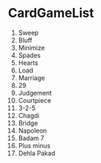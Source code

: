 # CardGameList


1.  Sweep
2.  Bluff
3.  Minimize
4.  Spades
5.  Hearts
6.  Load
7.  Marriage
8.  29 
9.  Judgement
10. Courtpiece 
11. 3-2-5
12. Chagdi
13. Bridge
14. Napoleon
15. Badam 7
16. Plus minus
17. Dehla Pakad
